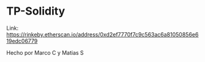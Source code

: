 # TP-Solidity
Link: https://rinkeby.etherscan.io/address/0xd2ef7770f7c9c563ac6a81050856e619edc06779

Hecho por Marco C y Matias S
